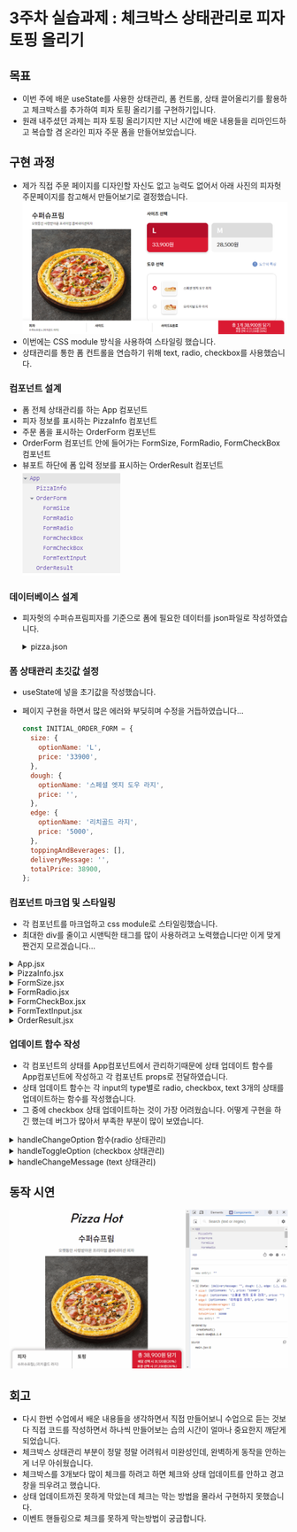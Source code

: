 # 3주차 실습과제 : 체크박스 상태관리로 피자 토핑 올리기

## 목표

- 이번 주에 배운 useState를 사용한 상태관리, 폼 컨트롤, 상태 끌어올리기를 활용하고 체크박스를 추가하여 피자 토핑 올리기를 구현하기입니다.
- 원래 내주셨던 과제는 피자 토핑 올리기지만 지난 시간에 배운 내용들을 리마인드하고 복습할 겸 온라인 피자 주문 폼을 만들어보았습니다.

## 구현 과정

- 제가 직접 주문 페이지를 디자인할 자신도 없고 능력도 없어서 아래 사진의 피자헛 주문페이지를 참고해서 만들어보기로 결정했습니다.
  ![피자헛 주문페이지](../readmeImages/exercise03_clone_page.png)
- 이번에는 CSS module 방식을 사용하여 스타일링 했습니다.
- 상태관리를 통한 폼 컨트롤을 연습하기 위해 text, radio, checkbox를 사용했습니다.

### 컴포넌트 설계

- 폼 전체 상태관리를 하는 App 컴포넌트
- 피자 정보를 표시하는 PizzaInfo 컴포넌트
- 주문 폼을 표시하는 OrderForm 컴포넌트
- OrderForm 컴포넌트 안에 들어가는 FormSize, FormRadio, FormCheckBox 컴포넌트
- 뷰포트 하단에 폼 입력 정보를 표시하는 OrderResult 컴포넌트
  ![컴포넌트구조](../readmeImages/exercise03_component_tree.png)

### 데이터베이스 설계

- 피자헛의 수퍼슈프림피자를 기준으로 폼에 필요한 데이터를 json파일로 작성하였습니다.
  <details>
    <summary>pizza.json</summary>

  ```json
  {
    "name": "pizza.json",
    "version": "0.0.1",
    "author": "jykim",
    "items": [
      {
        "id": "premium-super-supreme",
        "information": {
          "pizzaName": "수퍼슈프림",
          "description": "오랫동안 사랑받아온 프리미엄 콤비네이션 피자",
          "pizzaImageUrl": "https://akamai.pizzahut.co.kr/2020pizzahut-prod/public/img/menu/RPPZ0008_RPEG0003_RPDO0005_l.png"
        },
        "options": {
          "size": [
            {
              "id": "size-large",
              "name": "L",
              "price": "33900"
            },
            {
              "id": "size-medium",
              "name": "M",
              "price": "28500"
            }
          ],
          "dough": [
            {
              "id": "dough-special-edge",
              "name": "스페셜 엣지 도우 라지",
              "imageUrl": "https://akamai.pizzahut.co.kr/2020pizzahut-prod/public/img/dou/RPDO0005_ps.png"
            },
            {
              "id": "dough-original",
              "name": "오리지널 도우 라지",
              "imageUrl": "https://akamai.pizzahut.co.kr/2020pizzahut-prod/public/img/dou/RPDO0006_ps.png"
            }
          ],
          "edge": [
            {
              "id": "edge-rich-gold",
              "name": "리치골드 라지",
              "imageUrl": "https://akamai.pizzahut.co.kr/2020pizzahut-prod/public/img/edge/RPEG0003_ps.png",
              "price": "5000"
            },
            {
              "id": "edge-cheese-crust",
              "name": "치즈크러스트 라지",
              "imageUrl": "https://akamai.pizzahut.co.kr/2020pizzahut-prod/public/img/edge/RPEG0002_ps.png",
              "price": "4000"
            },
            {
              "id": "edge-double-cheese-crust",
              "name": "더블 치즈크러스트 라지",
              "imageUrl": "https://akamai.pizzahut.co.kr/2020pizzahut-prod/public/img/edge/RPEG0039_ps.png",
              "price": "6000"
            }
          ],
          "topping": [
            {
              "id": "topping-mozzarella-cheese",
              "name": "모짜렐라 치즈",
              "imageUrl": "https://akamai.pizzahut.co.kr/2020pizzahut-prod/public/img/topping/RPTP0037_ps.png",
              "price": "2000"
            },
            {
              "id": "topping-cheddar-cheese",
              "name": "체다 치즈",
              "imageUrl": "https://akamai.pizzahut.co.kr/2020pizzahut-prod/public/img/topping/RPTP0038_ps.png",
              "price": "1000"
            },
            {
              "id": "topping-pineapple",
              "name": "파인애플",
              "imageUrl": "https://akamai.pizzahut.co.kr/2020pizzahut-prod/public/img/topping/RPTP0036_ps.png",
              "price": "1000"
            },
            {
              "id": "topping-pepperoni",
              "name": "페페로니",
              "imageUrl": "https://akamai.pizzahut.co.kr/2020pizzahut-prod/public/img/topping/RPTP0023_ps.png",
              "price": "1000"
            },
            {
              "id": "topping-casune-shrimp",
              "name": "케이준 새우",
              "imageUrl": "https://akamai.pizzahut.co.kr/2020pizzahut-prod/public/img/topping/RPTP0022_ps.png",
              "price": "3000"
            },
            {
              "id": "topping-black-olive",
              "name": "블랙 올리브",
              "imageUrl": "https://akamai.pizzahut.co.kr/2020pizzahut-prod/public/img/topping/RPTP0029_ps.png",
              "price": "1000"
            },
            {
              "id": "topping-Jalapeno",
              "name": "할라피뇨",
              "imageUrl": "https://akamai.pizzahut.co.kr/2020pizzahut-prod/public/img/topping/RPTP1443_ps.png",
              "price": "2000"
            },
            {
              "id": "topping-bacon",
              "name": "베이컨",
              "imageUrl": "https://akamai.pizzahut.co.kr/2020pizzahut-prod/public/img/topping/RPTP0021_ps.png",
              "price": "1500"
            },
            {
              "id": "topping-sausage",
              "name": "소시지",
              "imageUrl": "https://akamai.pizzahut.co.kr/2020pizzahut-prod/public/img/topping/RPTP1440_ps.png",
              "price": "2000"
            },
            {
              "id": "topping-bulgogi",
              "name": "불고기",
              "imageUrl": "https://akamai.pizzahut.co.kr/2020pizzahut-prod/public/img/topping/RPTP0024_ps.png",
              "price": "2500"
            },
            {
              "id": "topping-mushroom",
              "name": "양송이",
              "imageUrl": "https://akamai.pizzahut.co.kr/2020pizzahut-prod/public/img/topping/RPTP0031_ps.png",
              "price": "1000"
            },
            {
              "id": "topping-sweet-corn",
              "name": "스위트콘",
              "imageUrl": "https://akamai.pizzahut.co.kr/2020pizzahut-prod/public/img/topping/RPTP0035_ps.png",
              "price": "1000"
            }
          ],
          "beverage": [
            {
              "id": "beverage-cola",
              "name": "코카콜라 1.25L",
              "imageUrl": "https://akamai.pizzahut.co.kr/2020pizzahut-prod/public/img/menu/RPBE1257_s.png",
              "price": "2300"
            },
            {
              "id": "beverage-sprite",
              "name": "스프라이트 1.25L",
              "imageUrl": "https://akamai.pizzahut.co.kr/2020pizzahut-prod/public/img/menu/RPBE1262_s.png",
              "price": "2400"
            }
          ]
        }
      }
    ]
  }
  ```

  </details>

### 폼 상태관리 초깃값 설정

- useState에 넣을 초기값을 작성했습니다.
- 페이지 구현을 하면서 많은 에러와 부딪히며 수정을 거듭하였습니다...

  ```js
  const INITIAL_ORDER_FORM = {
    size: {
      optionName: 'L',
      price: '33900',
    },
    dough: {
      optionName: '스페셜 엣지 도우 라지',
      price: '',
    },
    edge: {
      optionName: '리치골드 라지',
      price: '5000',
    },
    toppingAndBeverages: [],
    deliveryMessage: '',
    totalPrice: 38900,
  };
  ```

### 컴포넌트 마크업 및 스타일링

- 각 컴포넌트를 마크업하고 css module로 스타일링했습니다.
- 최대한 div를 줄이고 시맨틱한 태그를 많이 사용하려고 노력했습니다만 이게 맞게 짠건지 모르겠습니다...

<details>

<summary>App.jsx</summary>

```js
<>
  <h1>Pizza Hot</h1>
  <main>
    {pizzaData.items.map((pizza) => {
      return (
        <div key={pizza.id}>
          <PizzaInfo data={pizza.information} />
          <OrderForm
            currentOption={order.toppingAndBeverages}
            onChangeOption={handleChangeOption}
            onToggleOption={handleToggleOption}
            onChangeMessage={handleChangeMessage}
            data={pizza.options}
            deliveryMessage={order.deliveryMessage}
          />
        </div>
      );
    })}
  </main>

  <OrderResult result={order} onSubmit={handleSubmit} />
</>
```

</details>

<details>

<summary>PizzaInfo.jsx</summary>

```js
<section className={classes.PizzaInfo}>
  <h2 className="sr-only">피자 소개</h2>
  <dl>
    <dt>{pizzaName}</dt>
    <dd>{description}</dd>
    <dd>
      <figure>
        <img src={pizzaImageUrl} alt={pizzaName} />
      </figure>
    </dd>
  </dl>
</section>
```

</details>

<details>

<summary>FormSize.jsx</summary>

```js
<fieldset className={classes.size}>
  <legend>
    <b>사이즈 선택</b>
  </legend>
  {size.map((item, idx) => {
    const price = Number(item.price).toLocaleString('ko-KR');
    return (
      <div role="group" key={item.id}>
        <input
          type="radio"
          name="size"
          id={item.id}
          value={item.price}
          defaultChecked={idx === 0}
          onChange={(e) => onChange(item.name, e)}
        />
        <label htmlFor={item.id}>
          <b>{item.name}</b>
          <span>{price}원</span>
        </label>
      </div>
    );
  })}
</fieldset>
```

</details>

<details>

<summary>FormRadio.jsx</summary>

```js
<fieldset className={classes.FormRadio}>
  <legend>
    <b>{translateOptionName(name)} 선택</b>
  </legend>

  {data.map((option, index) => {
    return (
      <div key={option.id}>
        <input
          type="radio"
          role="group"
          name={name}
          id={option.id}
          value={option?.price}
          defaultChecked={index === 0}
          onChange={(e) => onChange(option.name, e)}
        />
        <label htmlFor={option.id}>
          <figure>
            <img src={option.imageUrl} alt={option.name} />
            <figcaption>{option.name}</figcaption>
          </figure>
          {option.price && (
            <span>+{Number(option.price).toLocaleString('ko-KR')}원</span>
          )}
        </label>
      </div>
    );
  })}
</fieldset>
```

</details>

<details>

<summary>FormCheckBox.jsx</summary>

```js
<fieldset className={classes.FormCheckBox}>
  <legend>
    <b>{translateOptionName(name)} 추가</b>
  </legend>
  <span>
    ※ 피자 1판당 3개 {translateOptionName(name)} 추가 가능합니다. (중복불가)
  </span>

  {data.map((option) => {
    return (
      <div role="group" key={option.id}>
        <input
          type="checkbox"
          name={name}
          id={option.id}
          onChange={(e) => onChange(option, e)}
          value={option?.price}
        />
        <label htmlFor={option.id}>
          <figure>
            <img src={option.imageUrl} alt={option.name} />
            <figcaption>{option.name}</figcaption>
          </figure>
          <span>+{Number(option.price).toLocaleString('ko-KR')}원</span>
        </label>
      </div>
    );
  })}
</fieldset>
```

</details>

<details>

<summary>FormTextInput.jsx</summary>

```js
<fieldset className={classes.FormInput}>
  <legend>
    <b>주문 전달사항 메세지 입력</b>
  </legend>
  <div role="group">
    <label className="sr-only" htmlFor={id}>
      <b>전달사항</b>
    </label>
    <ComponentName
      type="text"
      name={name}
      id={id}
      value={message}
      onChange={onChange}
      placeholder="주문 시 전달할 메세지를 입력해주세요."
    />
  </div>
</fieldset>
```

</details>

<details>

<summary>OrderResult.jsx</summary>

```js
<footer className={classes.OrderResult}>
  <div>
    <div>
      <b>피자</b>
      <span>슈퍼슈프림L({edge.optionName})</span>
    </div>
    <div>
      <b>토핑</b>
      <span>
        {toppingAndBeverages.map((item) => item.optionName).join(', ')}
      </span>
    </div>
    <div>
      <button type="submit" form="orderForm" onClick={(e) => onSubmit(e)}>
        <span>총 {totalPrice.toLocaleString('ko-KR')}원 담기</span>
        <span>
          배달 선택 시 {(totalPrice * 0.8).toLocaleString('ko-KR')}원(20%)
        </span>
        <span>
          포장 선택 시 {(totalPrice * 0.7).toLocaleString('ko-KR')}원(30%)
        </span>
      </button>
    </div>
  </div>
</footer>
```

</details>

### 업데이트 함수 작성

- 각 컴포넌트의 상태를 App컴포넌트에서 관리하기때문에 상태 업데이트 함수를 App컴포넌트에 작성하고 각 컴포넌트 props로 전달하였습니다.
- 상태 업데이트 함수는 각 input의 type별로 radio, checkbox, text 3개의 상태를 업데이트하는 함수를 작성했습니다.
- 그 중에 checkbox 상태 업데이트하는 것이 가장 어려웠습니다. 어떻게 구현을 하긴 했는데 버그가 많아서 부족한 부분이 많이 보였습니다.

<details>

<summary>handleChangeOption 함수(radio 상태관리)</summary>

```js
const handleChangeOption = (optionName, { target: { name, value } }) => {
  setOrder((prev) => {
    let nextValue = { ...prev, [name]: { optionName, price: value } };
    const totalPrice = caculateTotalPrice(nextValue);
    return { ...nextValue, totalPrice };
  });
};
```

</details>

<details>

<summary>handleToggleOption (checkbox 상태관리)</summary>

```js
const handleToggleOption = (
  { id: optionId, name: optionName },
  { target: { value, checked } }
) => {
  setOrder((prev) => {
    const isExist =
      prev.toppingAndBeverages.findIndex((item) => item.id === optionId) >= 0;
    if (isExist && !checked) {
      const newValue = prev.toppingAndBeverages.filter(
        (item) => item.id !== optionId
      );
      const nextValue = { ...prev, toppingAndBeverages: newValue };
      const totalPrice = caculateTotalPrice(nextValue);
      return { ...nextValue, totalPrice };
    }
    const nextValue = {
      ...prev,
      toppingAndBeverages: [
        ...prev.toppingAndBeverages,
        { id: optionId, optionName, price: value },
      ],
    };
    const totalPrice = caculateTotalPrice(nextValue);
    return { ...nextValue, totalPrice };
  });
};
```

</details>

<details>

<summary>handleChangeMessage (text 상태관리)</summary>

```js
const handleChangeMessage = ({ target: { value } }) => {
  setOrder((prev) => ({ ...prev, deliveryMessage: value }));
};
```

</details>

## 동작 시연

![동작](../readmeImages/exercise03-demo.gif)

## 회고

- 다시 한번 수업에서 배운 내용들을 생각하면서 직접 만들어보니 수업으로 듣는 것보다 직접 코드를 작성하면서 하나씩 만들어보는 습의 시간이 얼마나 중요한지 깨닫게되었습니다.
- 체크박스 상태관리 부분이 정말 정말 어려워서 미완성인데, 완벽하게 동작을 안하는게 너무 아쉬웠습니다.
- 체크박스를 3개보다 많이 체크를 하려고 하면 체크와 상태 업데이트를 안하고 경고창을 띄우려고 했습니다.
- 상태 업데이트까진 못하게 막았는데 체크는 막는 방법을 몰라서 구현하지 못했습니다.
- 이벤트 핸들링으로 체크를 못하게 막는방법이 궁금합니다.
